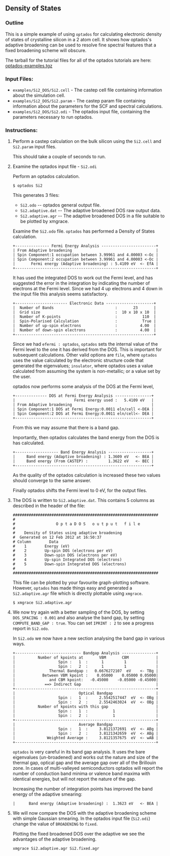 ## Density of States

### Outline
This is a simple example of using `optados` for calculating electronic density of states of crystalline silicon in a 2 atom cell. It shows how optados's adaptive broadening can be used to resolve fine spectral features that a fixed broadening scheme will obscure.

The tarball for the tutorial files for all of the optados tutorials are here: [optados-examples.tgz](optados-examples.tgz)

### Input Files:
* `examples/Si2_DOS/Si2.cell` - The castep cell file containing information about the simulation cell.
* `examples/Si2_DOS/Si2.param` - The castep param file containing information about the parameters for the SCF and spectral calculations.
* `examples/Si2_DOS/Si2.odi` - The optados input file, containing the parameters necessary to run optados.


### Instructions:

1. Perform a castep calculation on the bulk silicon using the  `Si2.cell`  and `Si2.param` input files. 

	This should take a couple of seconds to run. 

1. Examine the optados input file - `Si2.odi`

	Perform an optados calculation.
 
	```
	$ optados Si2
	```
	
	This generates 3 files:
	
	* `Si2.odo` -- optados general output file.
	* `Si2.adaptive.dat` -- The adaptive broadened DOS raw output data.
	* `Si2.adaptive.agr` -- The adaptive broadened DOS in a file suitable to be plotted by  xmgrace.

	Examine the `Si2.odo` file. `optados` has performed a Density of States calculation.

	```
	+--------------- Fermi Energy Analysis ------------------------+
	| From Adaptive broadening                                     |
	| Spin Component:1 occupation between 3.99961 and 4.00003 <-Oc |
	| Spin Component:2 occupation between 3.99961 and 4.00003 <-Oc | 
	|       Fermi energy (Adaptive broadening) : 5.4109 eV  <- EfA |
	+--------------------------------------------------------------+
	```
	It has used the integrated DOS to work out the Fermi level, and has suggested the error in the integration by indicating the number of electrons at the Fermi level. Since we had 4 up electrons and 4 down in the input file this analysis seems satisfactory.
	
	```
	+----------------------- Electronic Data ---------------------+
	|  Number of Bands                           :       23       |
	|  Grid size                                 :  10 x 10 x 10  |
	|  Number of K-points                        :           110  |
	|  Spin-Polarised Calculation                :           True |
	|  Number of up-spin electrons               :          4.00  |
	|  Number of down-spin electrons             :          4.00  |
	+-------------------------------------------------------------+
	```
	Since we had `efermi : optados`, `optados` sets the internal value of the Fermi level to the one it has derived from the DOS. This is important for subsequent calculations. Other valid options are `file`, where `optados` uses the value calculated by the electronic structure code that generated the eigenvalues;  `insulator`, where optados uses a value calculated from assuming the system is non-metallic; or a value set by the user.

	optados now performs some analysis of the DOS at the Fermi level,
	
	```
	+-------------- DOS at Fermi Energy Analysis ----------------+
	|                          Fermi energy used :   5.4109 eV   |
	| From Adaptive broadening                                   |
	| Spin Component:1 DOS at Fermi Energy:0.0011 eln/cell <-DEA |
	| Spin Component:2 DOS at Fermi Energy:0.0011 eln/cell<- DEA |
	+------------------------------------------------------------+
	```
	From this we may assume that there is a band gap.

	Importantly, then optados calculates the band energy from the DOS is has calculated.
	
	```
	+------------------- Band Energy Analysis -------------------+
	|     Band energy (Adaptive broadening) : 1.3609 eV   <- BEA |
	|     Band energy (From CASTEP) :         1.3622 eV   <- BEC |
	+------------------------------------------------------------+
	```
	As the quality of the optados calculation is increased these two values should converge to the same answer.

	Finally optados shifts the Fermi level to 0 eV, for the output files.

1. The DOS is written to `Si2.adaptive.dat`. This contains 5 columns as described in the header of the file:

	```
	################################################################
	#
	#                  O p t a D O S   o u t p u t   f i l e 
	#
	#    Density of States using adaptive broadening
	#  Generated on 12 Feb 2012 at 16:50:37 
	# Column        Data
	#    1        Energy (eV)
	#    2        Up-spin DOS (electrons per eV)
	#    3        Down-spin DOS (electrons per eV)
	#    4        Up-spin Integrated DOS (electrons)
	#    5        Down-spin Integrated DOS (electrons)
	#
	################################################################
	```

	This file can be plotted by your favourite graph-plotting software. However, `optados` has made things easy and generated a  `Si2.adaptive.agr` file which is directly plottable using `xmgrace`.
	
	```
	$ xmgrace Si2.adaptive.agr
	```
1. We now try again with a better sampling of the DOS, by setting `DOS_SPACING : 0.001` and also analyse the band gap, by setting `COMPUTE_BAND_GAP : true`. You can set `IPRINT : 2` to see a progress report in  `Si2.odo`. 

	In  `Si2.odo` we now have a new section analysing the band gap in various ways.
	
	```
	+----------------------------- Bandgap Analysis ---------------+
	|          Number of kpoints at       VBM       CBM            |
	|                   Spin :   1  :      1         1             |
	|                   Spin :   2  :      1         1             |
	|               Thermal Bandgap :   0.6676272107  eV    <- TBg |
	|            Between VBM kpoint :    0.05000    0.05000 0.05000|
	|               and CBM kpoint:   -0.45000    -0.05000 -0.45000|
	|             ==> Indirect Gap                                 |
	+--------------------------------------------------------------+
	|                            Optical Bandgap                   |
	|                   Spin :   1  :     2.5542517447  eV  <- OBg |
	|                   Spin :   2  :     2.5542463024  eV  <- OBg |
	|          Number of kpoints with this gap                     |
	|                   Spin :   1  :           1                  |
	|                   Spin :   2  :           1                  |
	+--------------------------------------------------------------+
	|                            Average Bandgap                   |
	|                   Spin :   1  :     3.8121372691  eV  <- ABg |
	|                   Spin :   2  :     3.8121342659  eV  <- ABg |
	|              Weighted Average :     3.8121357675  eV  <- wAB |
	+--------------------------------------------------------------+
	```

	`optados` is very careful in its band gap analysis. It uses the bare eigenvalues (un-broadened) and works out the nature and size of the thermal gap, optical gap and the average gap over all of the Brillouin zone. In cases of multi-valleyed semiconductors optados will report the number of conduction band minima or valence band maxima with identical energies, but will not report the nature of the gap. 

	Increasing the number of integration points has improved the band energy of the adaptive smearing:
	
	```
	|      Band energy (Adaptive broadening) :  1.3623 eV   <- BEA |
	```

1. We will now compare the DOS with the adaptive broadening scheme with simple Gaussian smearing. In the optados input file (`Si2.odi`) change the value of `BROADENING` to `fixed`.

	Plotting the fixed broadened DOS over the adaptive we see the advantages of the adaptive broadening.
	
	```
	xmgrace Si2.adaptive.agr Si2.fixed.agr
	```


